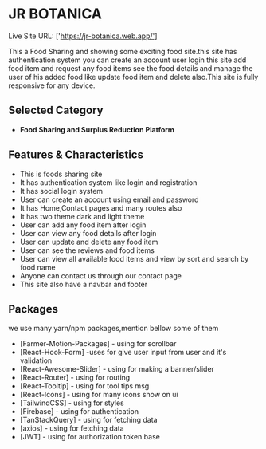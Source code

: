 # JR BOTANICA

Live Site URL: ['https://jr-botanica.web.app/']

This a Food Sharing and showing some exciting food site.this site has authentication system you can create an account user login this site add food item and request any food items see the food details and manage the user of his added food like update food item and delete also.This site is fully responsive for any device.

## Selected Category

- **Food Sharing and Surplus Reduction Platform**

## Features & Characteristics

- This is foods sharing site
- It has authentication system like login and registration
- It has social login system
- User can create an account using email and password
- It has Home,Contact pages and many routes also
- It has two theme dark and light theme
- User can add any food item after login
- User can view any food details after login
- User can update and delete any food item
- User can see the reviews and food items
- User can view all available food items and view by sort and search by food name
- Anyone can contact us through our contact page
- This site also have a navbar and footer

## Packages

we use many yarn/npm packages,mention bellow some of them

- [Farmer-Motion-Packages] - using for scrollbar
- [React-Hook-Form] -uses for give user input from user and it's validation
- [React-Awesome-Slider] - using for making a banner/slider
- [React-Router] - using for routing
- [React-Tooltip] - using for tool tips msg
- [React-Icons] - using for many icons show on ui
- [TailwindCSS] - using for styles
- [Firebase] - using for authentication
- [TanStackQuery] - using for fetching data
- [axios] - using for fetching data
- [JWT] - using for authorization token base
